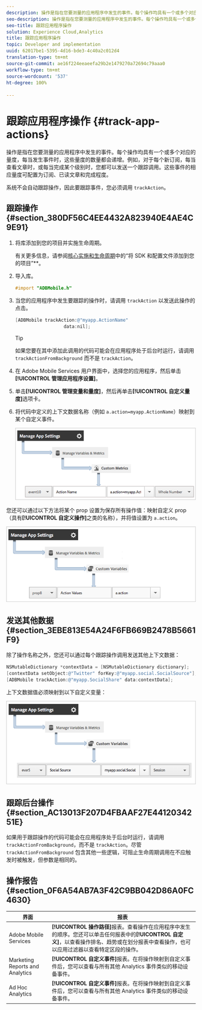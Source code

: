 ```yaml
---
description: 操作是指在您要测量的应用程序中发生的事件。每个操作均具有一个或多个对应的量度，每当发生事件时，这些量度的数量都会递增。例如，对于每个新订阅，每当查看文章时，或每当完成某个级别时，您都可以发送一个跟踪调用。这些事件的相应量度可配置为订阅、已读文章和完成程度。
seo-description: 操作是指在您要测量的应用程序中发生的事件。每个操作均具有一个或多个对应的量度，每当发生事件时，这些量度的数量都会递增。例如，对于每个新订阅，每当查看文章时，或每当完成某个级别时，您都可以发送一个跟踪调用。这些事件的相应量度可配置为订阅、已读文章和完成程度。
seo-title: 跟踪应用程序操作
solution: Experience Cloud,Analytics
title: 跟踪应用程序操作
topic: Developer and implementation
uuid: 62017be1-5395-4d16-bde3-4c40a2c012d4
translation-type: tm+mt
source-git-commit: ae16f224eeaeefa29b2e1479270a72694c79aaa0
workflow-type: tm+mt
source-wordcount: '537'
ht-degree: 100%

---
```



# 跟踪应用程序操作 {#track-app-actions}

操作是指在您要测量的应用程序中发生的事件。每个操作均具有一个或多个对应的量度，每当发生事件时，这些量度的数量都会递增。例如，对于每个新订阅，每当查看文章时，或每当完成某个级别时，您都可以发送一个跟踪调用。这些事件的相应量度可配置为订阅、已读文章和完成程度。

系统不会自动跟踪操作，因此要跟踪事件，您必须调用 `trackAction`。

## 跟踪操作 {#section_380DF56C4EE4432A823940E4AE4C9E91}

1. 将库添加到您的项目并实施生命周期。

   有关更多信息，请参阅[核心实施和生命周期](/help/ios/getting-started/dev-qs.md)中的“将 SDK 和配置文件添加到您的项目”**。
1. 导入库。

   ```objective-c
   #import "ADBMobile.h"
   ```

1. 当您的应用程序中发生要跟踪的操作时，请调用 `trackAction` 以发送此操作的点击。

   ```objective-c
   [ADBMobile trackAction:@"myapp.ActionName"  
                     data:nil];
   ```

   >[!TIP]
   >
   >如果您要在其中添加此调用的代码可能会在应用程序处于后台时运行，请调用 `trackActionFromBackground` 而不是 `trackAction`。

1. 在 Adobe Mobile Services 用户界面中，选择您的应用程序，然后单击&#x200B;**[!UICONTROL 管理应用程序设置]**。

1. 单击&#x200B;**[!UICONTROL 管理变量和量度]**，然后再单击&#x200B;**[!UICONTROL 自定义量度]**&#x200B;选项卡。

1. 将代码中定义的上下文数据名称（例如 `a.action=myapp.ActionName`）映射到某个自定义事件。

   ![](assets/map-event-context-data.png)

您还可以通过以下方法将某个 prop 设置为保存所有操作值：映射自定义 prop（具有&#x200B;**[!UICONTROL 自定义操作]**&#x200B;之类的名称），并将值设置为 `a.action`。

![](assets/map-custom-prop.png)

## 发送其他数据 {#section_3EBE813E54A24F6FB669B2478B5661F9}

除了操作名称之外，您还可以通过每个跟踪操作调用发送其他上下文数据：

```objective-c
NSMutableDictionary *contextData = [NSMutableDictionary dictionary]; 
[contextData setObject:@"Twitter" forKey:@"myapp.social.SocialSource"]; 
[ADBMobile trackAction:@"myapp.SocialShare" data:contextData];
```

上下文数据值必须映射到以下自定义变量：

![](assets/map-variable-context-action.png)

## 跟踪后台操作 {#section_AC13013F207D4FBAAF27E4412034251E}

如果用于跟踪操作的代码可能会在应用程序处于后台时运行，请调用 `trackActionFromBackground`，而不是 `trackAction`。尽管 `trackActionFromBackground` 包含其他一些逻辑，可阻止生命周期调用在不应触发时被触发，但参数是相同的。

## 操作报告 {#section_0F6A54AB7A3F42C9BB042D86A0FC4630}

| 界面 | 报表 |
|--- |--- |
| Adobe Mobile Services | **[!UICONTROL 操作路径]**&#x200B;报表。查看操作在应用程序中发生的顺序。您还可以单击任何报表中的&#x200B;**[!UICONTROL 自定义]**，以查看操作排名、趋势或在划分报表中查看操作，也可以应用过滤器以查看特定区段的操作。 |
| Marketing Reports and Analytics | **[!UICONTROL 自定义事件]**&#x200B;报表。在将操作映射到自定义事件后，您可以查看与所有其他 Analytics 事件类似的移动设备事件。 |
| Ad Hoc Analytics | **[!UICONTROL 自定义事件]**&#x200B;报表。在将操作映射到自定义事件后，您可以查看与所有其他 Analytics 事件类似的移动设备事件。 |
